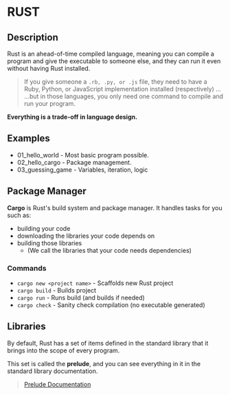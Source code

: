 # RUST

## Description

Rust is an ahead-of-time compiled language, meaning you can compile a program and give the executable to someone else, and they can run it even without having Rust installed.

> If you give someone a `.rb, .py, or .js` file, they need to have a Ruby, Python, or JavaScript implementation installed (respectively)
> ...  
> ...but in those languages, you only need one command to compile and run your program.

**Everything is a trade-off in language design.**

## Examples

- 01_hello_world - Most basic program possible.
- 02_hello_cargo - Package management.
- 03_guessing_game - Variables, iteration, logic

## Package Manager

**Cargo** is Rust's build system and package manager. It handles tasks for you such as:
- building your code
- downloading the libraries your code depends on
- building those libraries
  - (We call the libraries that your code needs dependencies)

### Commands

- `cargo new <project name>` - Scaffolds new Rust project
- `cargo build` - Builds project
- `cargo run` - Runs build (and builds if needed)
- `cargo check` - Sanity check compilation (no executable generated)

## Libraries

By default, Rust has a set of items defined in the standard library that it brings into the scope of every program.  

This set is called the **prelude**, and you can see everything in it in the standard library documentation.  

> [Prelude Documentation](https://doc.rust-lang.org/std/prelude/index.html)
